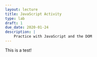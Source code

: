 ```yaml
---
layout: lecture
title: JavaScript Activity
type: lab
draft: 1
due_date: 2020-01-24
description: |
    Practice with JavaScript and the DOM
---
```


This is a test!